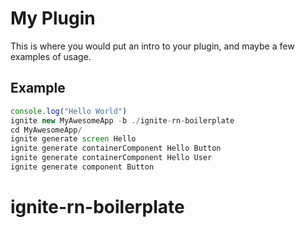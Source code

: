 # My Plugin

This is where you would put an intro to your plugin, and maybe a few examples of usage. 

## Example

```js
console.log("Hello World")
ignite new MyAwesomeApp -b ./ignite-rn-boilerplate
cd MyAwesomeApp/
ignite generate screen Hello
ignite generate containerComponent Hello Button
ignite generate containerComponent Hello User
ignite generate component Button
```

# ignite-rn-boilerplate
